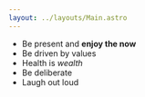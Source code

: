 ```yaml
---
layout: ../layouts/Main.astro
---
```


- Be present and **enjoy the now**
- Be driven by values
- Health is _wealth_
- Be deliberate
- Laugh out loud